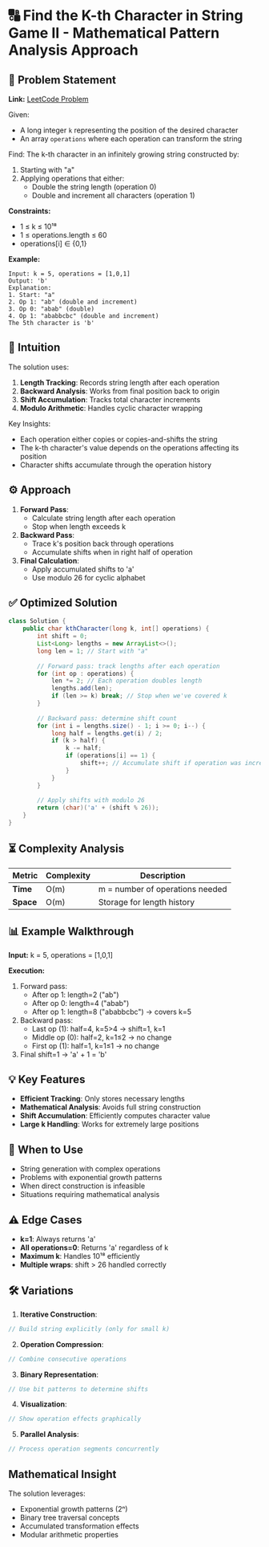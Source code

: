 # 🔠 Find the K-th Character in String Game II - Mathematical Pattern Analysis Approach

## 📜 Problem Statement
**Link:** [LeetCode Problem](https://leetcode.com/problems/find-the-k-th-character-in-string-game-ii/description/?envType=daily-question&envId=2025-07-04)

Given:
- A long integer `k` representing the position of the desired character
- An array `operations` where each operation can transform the string

Find:
The k-th character in an infinitely growing string constructed by:
1. Starting with "a"
2. Applying operations that either:
   - Double the string length (operation 0)
   - Double and increment all characters (operation 1)

**Constraints:**
- 1 ≤ k ≤ 10¹⁸
- 1 ≤ operations.length ≤ 60
- operations[i] ∈ {0,1}

**Example:**
```text
Input: k = 5, operations = [1,0,1]
Output: 'b'
Explanation:
1. Start: "a"
2. Op 1: "ab" (double and increment)
3. Op 0: "abab" (double)
4. Op 1: "ababbcbc" (double and increment)
The 5th character is 'b'
```

## 🧠 Intuition
The solution uses:
1. **Length Tracking**: Records string length after each operation
2. **Backward Analysis**: Works from final position back to origin
3. **Shift Accumulation**: Tracks total character increments
4. **Modulo Arithmetic**: Handles cyclic character wrapping

Key Insights:
- Each operation either copies or copies-and-shifts the string
- The k-th character's value depends on the operations affecting its position
- Character shifts accumulate through the operation history

## ⚙️ Approach
1. **Forward Pass**:
   - Calculate string length after each operation
   - Stop when length exceeds k
2. **Backward Pass**:
   - Trace k's position back through operations
   - Accumulate shifts when in right half of operation
3. **Final Calculation**:
   - Apply accumulated shifts to 'a'
   - Use modulo 26 for cyclic alphabet

## ✅ Optimized Solution
```java
class Solution {
    public char kthCharacter(long k, int[] operations) {
        int shift = 0;
        List<Long> lengths = new ArrayList<>();
        long len = 1; // Start with "a"
        
        // Forward pass: track lengths after each operation
        for (int op : operations) {
            len *= 2; // Each operation doubles length
            lengths.add(len);
            if (len >= k) break; // Stop when we've covered k
        }
        
        // Backward pass: determine shift count
        for (int i = lengths.size() - 1; i >= 0; i--) {
            long half = lengths.get(i) / 2;
            if (k > half) {
                k -= half;
                if (operations[i] == 1) {
                    shift++; // Accumulate shift if operation was increment
                }
            }
        }
        
        // Apply shifts with modulo 26
        return (char)('a' + (shift % 26));
    }
}
```

## ⏳ Complexity Analysis
| Metric          | Complexity | Description |
|-----------------|------------|-------------|
| **Time**        | O(m)       | m = number of operations needed |
| **Space**       | O(m)       | Storage for length history |

## 📊 Example Walkthrough
**Input:** k = 5, operations = [1,0,1]

**Execution:**
1. Forward pass:
   - After op 1: length=2 ("ab")
   - After op 0: length=4 ("abab")
   - After op 1: length=8 ("ababbcbc") → covers k=5
2. Backward pass:
   - Last op (1): half=4, k=5>4 → shift=1, k=1
   - Middle op (0): half=2, k=1≤2 → no change
   - First op (1): half=1, k=1≤1 → no change
3. Final shift=1 → 'a' + 1 = 'b'

## 💡 Key Features
- **Efficient Tracking**: Only stores necessary lengths
- **Mathematical Analysis**: Avoids full string construction
- **Shift Accumulation**: Efficiently computes character value
- **Large k Handling**: Works for extremely large positions

## 🚀 When to Use
- String generation with complex operations
- Problems with exponential growth patterns
- When direct construction is infeasible
- Situations requiring mathematical analysis

## ⚠️ Edge Cases
- **k=1**: Always returns 'a'
- **All operations=0**: Returns 'a' regardless of k
- **Maximum k**: Handles 10¹⁸ efficiently
- **Multiple wraps**: shift > 26 handled correctly

## 🛠 Variations
1. **Iterative Construction**:
```java
// Build string explicitly (only for small k)
```

2. **Operation Compression**:
```java
// Combine consecutive operations
```

3. **Binary Representation**:
```java
// Use bit patterns to determine shifts
```

4. **Visualization**:
```java
// Show operation effects graphically
```

5. **Parallel Analysis**:
```java
// Process operation segments concurrently
```

## Mathematical Insight
The solution leverages:
- Exponential growth patterns (2ⁿ)
- Binary tree traversal concepts
- Accumulated transformation effects
- Modular arithmetic properties

